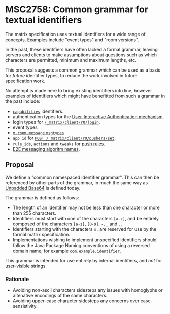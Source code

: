 # MSC2758: Common grammar for textual identifiers

The matrix specification uses textual identifiers for a wide range of
concepts. Examples include "event types" and "room versions".

In the past, these identifiers have often lacked a formal grammar, leaving
servers and clients to make assumptions about questions such as which
characters are permitted, minimum and maximum lengths, etc.

This proposal suggests a common grammar which can be used as a basis for
*future* identifier types, to reduce the work involved in future specification
work.

No attempt is made here to bring existing identifiers into line; however
examples of identifiers which might have benefitted from such a grammar in the
past include:

 * [`capabilities`](https://matrix.org/docs/spec/client_server/r0.6.0#get-matrix-client-r0-capabilities)
   identifiers.
 * authentication types for the [User-Interactive Authentication mechanism](https://matrix.org/docs/spec/client_server/r0.6.0#user-interactive-authentication-api).
 * login types for [`/_matrix/client/r0/login`](https://matrix.org/docs/spec/client_server/r0.6.0#post-matrix-client-r0-login).
 * event types
 * [`m.room.message` `msgtypes`](https://matrix.org/docs/spec/client_server/r0.6.0#m-room-message-msgtypes)
 * `app_id` for [`POST /_matrix/client/r0/pushers/set`](https://matrix.org/docs/spec/client_server/r0.6.0#post-matrix-client-r0-pushers-set).
 * `rule_ids`, `actions` and `tweaks` for [push rules](https://matrix.org/docs/spec/client_server/r0.6.0#push-rules).
 * [E2E messaging algoritm names](https://matrix.org/docs/spec/client_server/r0.6.0#messaging-algorithm-names).

## Proposal

We define a "common namespaced identifier grammar". This can then be referenced
by other parts of the grammar, in much the same way as [Unpadded
Base64](https://matrix.org/docs/spec/appendices#unpadded-base64) is defined
today.

The grammar is defined as follows:

 * The length of an identifier may not be less than one character or more than
   255 characters.
 * Identifiers must start with one of the characters `[a-z]`, and be entirely
   composed of the characters `[a-z]`, `[0-9]`, `-`, `_` and `.`.
 * Identifiers starting with the characters `m.` are reserved for use by the
   formal matrix specification.
 * Implementations wishing to implement unspecified identifiers should follow
   the Java Package Naming conventions of using a reversed domain name, for
   example `com.example.identifier`.

This grammar is intended for use entirely by internal identifiers, and *not*
for user-visible strings.

### Rationale

 * Avoiding non-ascii characters sidesteps any issues with homoglyphs or
   altenative encodings of the same characters.
 * Avoiding upper-case character sidesteps any concerns over case-sensistivity.

